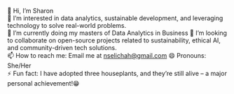 👋 Hi, I’m Sharon  
👀 I’m interested in data analytics, sustainable development, and leveraging technology to solve real-world problems.  
🌱 I’m currently doing my masters of Data Analytics in Business
💞️ I’m looking to collaborate on open-source projects related to sustainability, ethical AI, and community-driven tech solutions.  
📫 How to reach me: Email me at nselichah@gmail.com
😄 Pronouns: She/Her  
⚡ Fun fact: I have adopted three houseplants, and they’re still alive – a major personal achievement!😁
